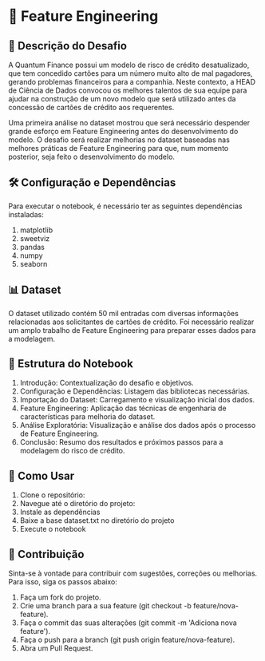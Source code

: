 # 🎯 Feature Engineering
## 📝 Descrição do Desafio
A Quantum Finance possui um modelo de risco de crédito desatualizado, que tem concedido cartões para um número muito alto de mal pagadores, gerando problemas financeiros para a companhia. Neste contexto, a HEAD de Ciência de Dados convocou os melhores talentos de sua equipe para ajudar na construção de um novo modelo que será utilizado antes da concessão de cartões de crédito aos requerentes.

Uma primeira análise no dataset mostrou que será necessário despender grande esforço em Feature Engineering antes do desenvolvimento do modelo. O desafio será realizar melhorias no dataset baseadas nas melhores práticas de Feature Engineering para que, num momento posterior, seja feito o desenvolvimento do modelo.

## 🛠️ Configuração e Dependências
Para executar o notebook, é necessário ter as seguintes dependências instaladas:

1. matplotlib
2. sweetviz
3. pandas
4. numpy
5. seaborn


## 📊 Dataset
O dataset utilizado contém 50 mil entradas com diversas informações relacionadas aos solicitantes de cartões de crédito. Foi necessário realizar um amplo trabalho de Feature Engineering para preparar esses dados para a modelagem.

## 📑 Estrutura do Notebook
1. Introdução: Contextualização do desafio e objetivos.
2. Configuração e Dependências: Listagem das bibliotecas necessárias.
3. Importação do Dataset: Carregamento e visualização inicial dos dados.
4. Feature Engineering: Aplicação das técnicas de engenharia de características para melhoria do dataset.
5. Análise Exploratória: Visualização e análise dos dados após o processo de Feature Engineering.
6. Conclusão: Resumo dos resultados e próximos passos para a modelagem do risco de crédito.
   
## 🚀 Como Usar

1. Clone o repositório:
2. Navegue até o diretório do projeto:
3. Instale as dependências
4. Baixe a base dataset.txt no diretório do projeto
5. Execute o notebook

## 🤝 Contribuição
Sinta-se à vontade para contribuir com sugestões, correções ou melhorias. Para isso, siga os passos abaixo:

1. Faça um fork do projeto.
2. Crie uma branch para a sua feature (git checkout -b feature/nova-feature).
3. Faça o commit das suas alterações (git commit -m 'Adiciona nova feature').
4. Faça o push para a branch (git push origin feature/nova-feature).
5. Abra um Pull Request.
